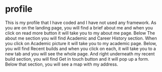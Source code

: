 # profile
This is my profile that I have coded and I have not used any framework.
As you are on the landing page, you will find a brief about me and when you click on read more button it will take you to my about me page.
Below The about me section you will find Academic and Career History section. When you click on Academic picture it will take you to my academic page.
Below, you will find Recent builds and when you click on each, it will take you to a new tab and you will see the whole page.
And right underneath my recent build section, you will find Get in touch button and it will pop up a form.
Below that section, you will see a map with my address.

